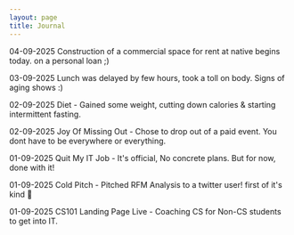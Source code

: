 ```yaml
---
layout: page
title: Journal
---
```


04-09-2025
Construction of a commercial space for rent at native begins today. on a personal loan ;)

03-09-2025
Lunch was delayed by few hours, took a toll on body. Signs of aging shows :)

02-09-2025
Diet - Gained some weight, cutting down calories & starting intermittent fasting.

02-09-2025
Joy Of Missing Out - Chose to drop out of a paid event. You dont have to be everywhere or everything.

01-09-2025
Quit My IT Job - It's official, No concrete plans. But for now, done with it!

01-09-2025
Cold Pitch - Pitched RFM Analysis to a twitter user! first of it's kind :crossed_fingers:

01-09-2025
CS101 Landing Page Live - Coaching CS for Non-CS students to get into IT.